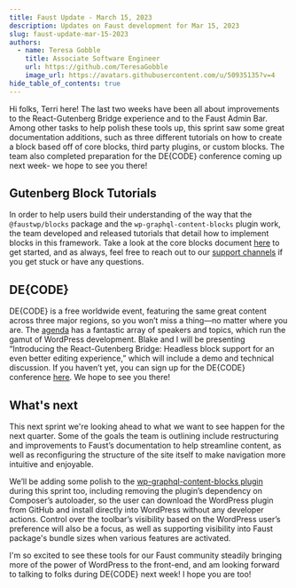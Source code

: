 ```yaml
---
title: Faust Update - March 15, 2023
description: Updates on Faust development for Mar 15, 2023
slug: faust-update-mar-15-2023
authors:
  - name: Teresa Gobble
    title: Associate Software Engineer
    url: https://github.com/TeresaGobble
    image_url: https://avatars.githubusercontent.com/u/50935135?v=4
hide_table_of_contents: true
---
```


Hi folks, Terri here! The last two weeks have been all about improvements to the React-Gutenberg Bridge experience and to the Faust Admin Bar. Among other tasks to help polish these tools up, this sprint saw some great documentation additions, such as three different tutorials on how to create a block based off of core blocks, third party plugins, or custom blocks. The team also completed preparation for the DE{CODE} conference coming up next week- we hope to see you there!

<!--truncate-->

## Gutenberg Block Tutorials

In order to help users build their understanding of the way that the `@faustwp/blocks` package and the `wp-graphql-content-blocks` plugin work, the team developed and released tutorials that detail how to implement blocks in this framework. Take a look at the core blocks document [here](https://faustjs.org/docs/gutenberg/tutorial/create-a-block-from-wordpress-core) to get started, and as always, feel free to reach out to our [support channels](https://canary.faustjs.org/docs/faq#if-i-need-more-support-where-should-i-ask-questions) if you get stuck or have any questions.

## DE{CODE} 

DE{CODE} is a free worldwide event, featuring the same great content across three major regions, so you won’t miss a thing—no matter where you are. The [agenda](https://events.wpengine.com/event/b1c1e30f-2c73-4abb-a609-52afaed68717/websitePage:da1bec15-c84c-4f09-b103-71d8ae90b856?_gl=1*6xjin1*_ga*NTkyMDY4NTY0Ny4xNjc0NjU5NDcy*_ga_9HX6WG40N2*MTY3ODg5NzQ5OC40OS4xLjE2Nzg4OTc2NjQuMC4wLjA.) has a fantastic array of speakers and topics, which run the gamut of WordPress development. Blake and I will be presenting “Introducing the React-Gutenberg Bridge: Headless block support for an even better editing experience,” which will include a demo and technical discussion. If you haven’t yet, you can sign up for the DE{CODE} conference [here](https://events.wpengine.com/event/b1c1e30f-2c73-4abb-a609-52afaed68717/websitePage:289e81f7-3e30-49de-9510-696ad303d192). We hope to see you there!

## What's next

This next sprint we're looking ahead to what we want to see happen for the next quarter. Some of the goals the team is outlining include restructuring and improvements to Faust’s documentation to help streamline content, as well as reconfiguring the structure of the site itself to make navigation more intuitive and enjoyable. 

We’ll be adding some polish to the [wp-graphql-content-blocks plugin](https://github.com/wpengine/wp-graphql-content-blocks) during this sprint too, including removing the plugin’s dependency on Composer’s autoloader, so the user can download the WordPress plugin from GitHub and install directly into WordPress without any developer actions. Control over the toolbar’s visibility based on the WordPress user’s preference will also be a focus, as well as supporting visibility into Faust package's bundle sizes when various features are activated.

I'm so excited to see these tools for our Faust community steadily bringing more of the power of WordPress to the front-end, and am looking forward to talking to folks during DE{CODE} next week! I hope you are too!

